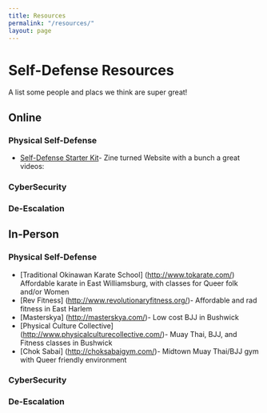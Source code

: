 ```yaml
---
title: Resources
permalink: "/resources/"
layout: page
---
```


# Self-Defense Resources

A list some people and placs we think are super great!

## Online

### Physical Self-Defense
* [Self-Defense Starter Kit](https://www.selfdefensestarterkit.com)- Zine turned Website with a bunch a great videos: 


### CyberSecurity

### De-Escalation

## In-Person

### Physical Self-Defense
* [Traditional Okinawan Karate School] (http://www.tokarate.com/) Affordable karate in East Williamsburg, with classes for Queer folk and/or Women      
* [Rev Fitness] (http://www.revolutionaryfitness.org/)- Affordable and rad fitness in East Harlem
* [Masterskya] (http://masterskya.com/)- Low cost BJJ in Bushwick
* [Physical Culture Collective] (http://www.physicalculturecollective.com/)- Muay Thai, BJJ, and Fitness classes in Bushwick
* [Chok Sabai] (http://choksabaigym.com/)- Midtown Muay Thai/BJJ gym with Queer friendly environment

### CyberSecurity

### De-Escalation
   

            
    
